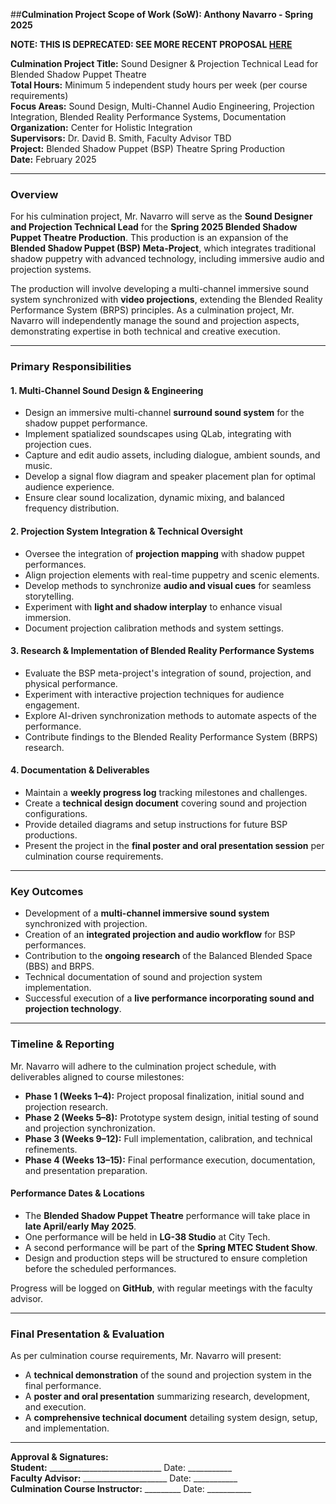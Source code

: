 ##**Culmination Project Scope of Work (SoW): Anthony Navarro - Spring 2025**

**NOTE: THIS IS DEPRECATED:  SEE MORE RECENT PROPOSAL [HERE](https://github.com/CHI-CityTech/StudentResearch/blob/main/Proposals_Spring_2025/Navarro%20Culmination%20Spring%202025%20V2.md)**  

**Culmination Project Title:** Sound Designer & Projection Technical Lead for Blended Shadow Puppet Theatre  
**Total Hours:** Minimum 5 independent study hours per week (per course requirements)  
**Focus Areas:** Sound Design, Multi-Channel Audio Engineering, Projection Integration, Blended Reality Performance Systems, Documentation  
**Organization:** Center for Holistic Integration  
**Supervisors:** Dr. David B. Smith, Faculty Advisor TBD  
**Project:** Blended Shadow Puppet (BSP) Theatre Spring Production  
**Date:** February 2025  

---

### **Overview**
For his culmination project, Mr. Navarro will serve as the **Sound Designer and Projection Technical Lead** for the **Spring 2025 Blended Shadow Puppet Theatre Production**. This production is an expansion of the **Blended Shadow Puppet (BSP) Meta-Project**, which integrates traditional shadow puppetry with advanced technology, including immersive audio and projection systems. 

The production will involve developing a multi-channel immersive sound system synchronized with **video projections**, extending the Blended Reality Performance System (BRPS) principles. As a culmination project, Mr. Navarro will independently manage the sound and projection aspects, demonstrating expertise in both technical and creative execution.

---

### **Primary Responsibilities**

#### **1. Multi-Channel Sound Design & Engineering**
- Design an immersive multi-channel **surround sound system** for the shadow puppet performance.
- Implement spatialized soundscapes using QLab, integrating with projection cues.
- Capture and edit audio assets, including dialogue, ambient sounds, and music.
- Develop a signal flow diagram and speaker placement plan for optimal audience experience.
- Ensure clear sound localization, dynamic mixing, and balanced frequency distribution.

#### **2. Projection System Integration & Technical Oversight**
- Oversee the integration of **projection mapping** with shadow puppet performances.
- Align projection elements with real-time puppetry and scenic elements.
- Develop methods to synchronize **audio and visual cues** for seamless storytelling.
- Experiment with **light and shadow interplay** to enhance visual immersion.
- Document projection calibration methods and system settings.

#### **3. Research & Implementation of Blended Reality Performance Systems**
- Evaluate the BSP meta-project's integration of sound, projection, and physical performance.
- Experiment with interactive projection techniques for audience engagement.
- Explore AI-driven synchronization methods to automate aspects of the performance.
- Contribute findings to the Blended Reality Performance System (BRPS) research.

#### **4. Documentation & Deliverables**
- Maintain a **weekly progress log** tracking milestones and challenges.
- Create a **technical design document** covering sound and projection configurations.
- Provide detailed diagrams and setup instructions for future BSP productions.
- Present the project in the **final poster and oral presentation session** per culmination course requirements.

---

### **Key Outcomes**
- Development of a **multi-channel immersive sound system** synchronized with projection.
- Creation of an **integrated projection and audio workflow** for BSP performances.
- Contribution to the **ongoing research** of the Balanced Blended Space (BBS) and BRPS.
- Technical documentation of sound and projection system implementation.
- Successful execution of a **live performance incorporating sound and projection technology**.

---

### **Timeline & Reporting**
Mr. Navarro will adhere to the culmination project schedule, with deliverables aligned to course milestones:

- **Phase 1 (Weeks 1–4):** Project proposal finalization, initial sound and projection research.
- **Phase 2 (Weeks 5–8):** Prototype system design, initial testing of sound and projection synchronization.
- **Phase 3 (Weeks 9–12):** Full implementation, calibration, and technical refinements.
- **Phase 4 (Weeks 13–15):** Final performance execution, documentation, and presentation preparation.

#### **Performance Dates & Locations**
- The **Blended Shadow Puppet Theatre** performance will take place in **late April/early May 2025**.
- One performance will be held in **LG-38 Studio** at City Tech.
- A second performance will be part of the **Spring MTEC Student Show**.
- Design and production steps will be structured to ensure completion before the scheduled performances.

Progress will be logged on **GitHub**, with regular meetings with the faculty advisor.

---

### **Final Presentation & Evaluation**
As per culmination course requirements, Mr. Navarro will present:
- A **technical demonstration** of the sound and projection system in the final performance.
- A **poster and oral presentation** summarizing research, development, and execution.
- A **comprehensive technical document** detailing system design, setup, and implementation.

---

**Approval & Signatures:**  
**Student:** ____________________________ Date: ___________  
**Faculty Advisor:** _____________________ Date: ___________  
**Culmination Course Instructor:** _________ Date: ___________

